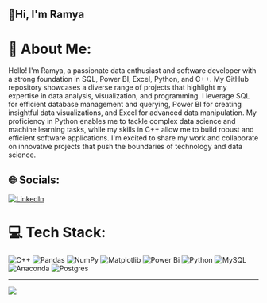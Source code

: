 ## 👋Hi, I'm Ramya

<!--
**Ramya-Mahi/Ramya-Mahi** is a ✨ _special_ ✨ repository because its `README.md` (this file) appears on your GitHub profile.

Here are some ideas to get you started:

- 🔭 I’m currently working on ...
- 🌱 I’m currently learning ...
- 👯 I’m looking to collaborate on ...
- 🤔 I’m looking for help with ...
- 💬 Ask me about ...
- 📫 How to reach me: ...
- 😄 Pronouns: ...
- ⚡ Fun fact: ...
-->

# 💫 About Me:
Hello! I'm Ramya, a passionate data enthusiast and software developer with a strong foundation in SQL, Power BI, Excel, Python, and C++. My GitHub repository showcases a diverse range of projects that highlight my expertise in data analysis, visualization, and programming. I leverage SQL for efficient database management and querying, Power BI for creating insightful data visualizations, and Excel for advanced data manipulation. My proficiency in Python enables me to tackle complex data science and machine learning tasks, while my skills in C++ allow me to build robust and efficient software applications. I'm excited to share my work and collaborate on innovative projects that push the boundaries of technology and data science.


## 🌐 Socials:
[![LinkedIn](https://img.shields.io/badge/LinkedIn-%230077B5.svg?logo=linkedin&logoColor=white)](https://linkedin.com/in/https://www.linkedin.com/in/ramya-mahesh-569240222) 

# 💻 Tech Stack:
![C++](https://img.shields.io/badge/c++-%2300599C.svg?style=plastic&logo=c%2B%2B&logoColor=white) ![Pandas](https://img.shields.io/badge/pandas-%23150458.svg?style=plastic&logo=pandas&logoColor=white) ![NumPy](https://img.shields.io/badge/numpy-%23013243.svg?style=plastic&logo=numpy&logoColor=white) ![Matplotlib](https://img.shields.io/badge/Matplotlib-%23ffffff.svg?style=plastic&logo=Matplotlib&logoColor=black) ![Power Bi](https://img.shields.io/badge/power_bi-F2C811?style=plastic&logo=powerbi&logoColor=black) ![Python](https://img.shields.io/badge/python-3670A0?style=plastic&logo=python&logoColor=ffdd54) ![MySQL](https://img.shields.io/badge/mysql-4479A1.svg?style=plastic&logo=mysql&logoColor=white) ![Anaconda](https://img.shields.io/badge/Anaconda-%2344A833.svg?style=plastic&logo=anaconda&logoColor=white) ![Postgres](https://img.shields.io/badge/postgres-%23316192.svg?style=plastic&logo=postgresql&logoColor=white)
<!--# 📊 GitHub Stats:
![](https://github-readme-stats.vercel.app/api?username=Ramya-Mahi&theme=calm_pink&hide_border=false&include_all_commits=false&count_private=false)<br/>
![](https://github-readme-streak-stats.herokuapp.com/?user=Ramya-Mahi&theme=calm_pink&hide_border=false)<br/>
![](https://github-readme-stats.vercel.app/api/top-langs/?username=Ramya-Mahi&theme=calm_pink&hide_border=false&include_all_commits=false&count_private=false&layout=compact)

## 🏆 GitHub Trophies
![](https://github-profile-trophy.vercel.app/?username=Ramya-Mahi&theme=radical&no-frame=false&no-bg=true&margin-w=4)
-->
---
[![](https://visitcount.itsvg.in/api?id=Ramya-Mahi&icon=0&color=0)](https://visitcount.itsvg.in)

<!-- Proudly created with GPRM ( https://gprm.itsvg.in ) -->

